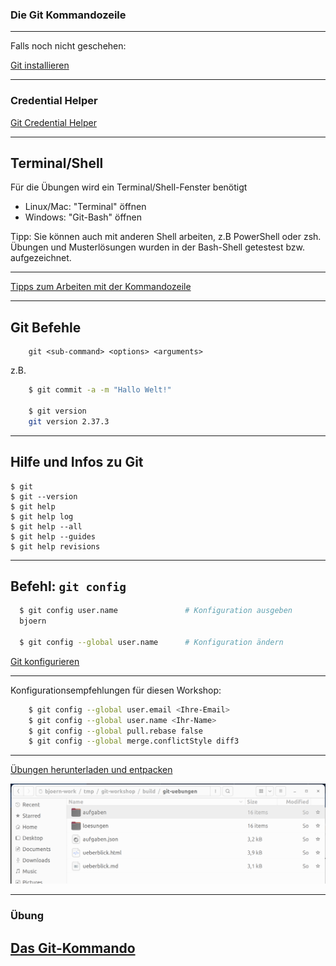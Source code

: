
### Die Git Kommandozeile


---


Falls noch nicht geschehen:

[Git installieren](/git-workshop/installation/git)


---

### Credential Helper

[Git Credential Helper](https://kapitel26.github.io/git/2012/12/03/Passwoerter-verwalten.html)



---


## Terminal/Shell

Für die Übungen wird ein Terminal/Shell-Fenster benötigt

 * Linux/Mac: "Terminal" öffnen
 * Windows: "Git-Bash" öffnen

Tipp: Sie können auch mit anderen Shell arbeiten, z.B PowerShell oder zsh.
Übungen und Musterlösungen wurden in der Bash-Shell getestest bzw. aufgezeichnet.


---


[Tipps zum Arbeiten mit der Kommandozeile](/git-workshop/installation/kommandozeile)


---


## Git Befehle

```
    git <sub-command> <options> <arguments>
```

z.B.
```bash
    $ git commit -a -m "Hallo Welt!"

    $ git version
    git version 2.37.3
```

---


## Hilfe und Infos zu Git

 ```
 $ git
 $ git --version
 $ git help
 $ git help log
 $ git help --all
 $ git help --guides
 $ git help revisions
 ```

---

## Befehl: `git config`

```bash
  $ git config user.name               # Konfiguration ausgeben
  bjoern

  $ git config --global user.name      # Konfiguration ändern
```

[Git konfigurieren](/git-workshop/installation/konfigurieren)

---

Konfigurationsempfehlungen für diesen Workshop:

```bash
    $ git config --global user.email <Ihre-Email>
    $ git config --global user.name <Ihr-Name>
    $ git config --global pull.rebase false 
    $ git config --global merge.conflictStyle diff3
```

---


[Übungen herunterladen und entpacken](/git-workshop/installation/uebungen)

![Entpacktes Build-Verzeichnis](build-verzeichnis.png)


---


### Übung

<h2><a href="git-uebungen/aufgabe-intro-setup.html" target="_blank">Das Git-Kommando<a></h2>



